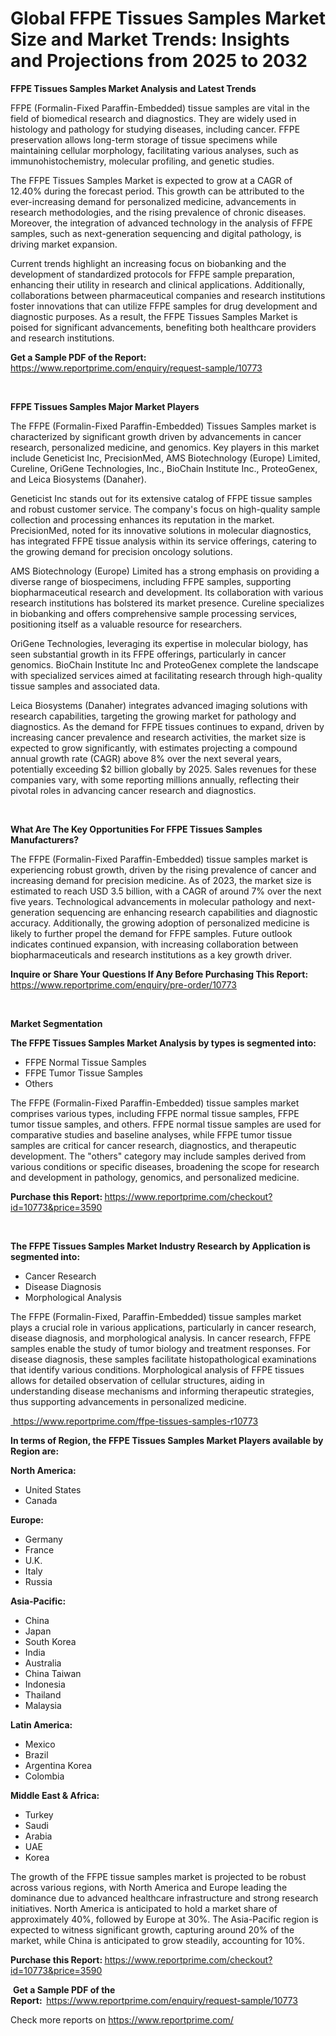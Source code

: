 <p><h1>Global FFPE Tissues Samples Market Size and Market Trends: Insights and Projections from 2025 to 2032</h1></p><p><strong>FFPE Tissues Samples Market Analysis and Latest Trends</strong></p>
<p><p>FFPE (Formalin-Fixed Paraffin-Embedded) tissue samples are vital in the field of biomedical research and diagnostics. They are widely used in histology and pathology for studying diseases, including cancer. FFPE preservation allows long-term storage of tissue specimens while maintaining cellular morphology, facilitating various analyses, such as immunohistochemistry, molecular profiling, and genetic studies.</p><p>The FFPE Tissues Samples Market is expected to grow at a CAGR of 12.40% during the forecast period. This growth can be attributed to the ever-increasing demand for personalized medicine, advancements in research methodologies, and the rising prevalence of chronic diseases. Moreover, the integration of advanced technology in the analysis of FFPE samples, such as next-generation sequencing and digital pathology, is driving market expansion.</p><p>Current trends highlight an increasing focus on biobanking and the development of standardized protocols for FFPE sample preparation, enhancing their utility in research and clinical applications. Additionally, collaborations between pharmaceutical companies and research institutions foster innovations that can utilize FFPE samples for drug development and diagnostic purposes. As a result, the FFPE Tissues Samples Market is poised for significant advancements, benefiting both healthcare providers and research institutions.</p></p>
<p><strong>Get a Sample PDF of the Report:&nbsp;</strong> <a href="https://www.reportprime.com/enquiry/request-sample/10773?utm_campaign=3309&utm_medium=2&utm_source=Github&utm_content=ia&utm_term=20032025&utm_id=ffpe-tissues-samples">https://www.reportprime.com/enquiry/request-sample/10773</a></p>
<p>&nbsp;</p>
<p><strong>FFPE Tissues Samples Major Market Players</strong></p>
<p><p>The FFPE (Formalin-Fixed Paraffin-Embedded) Tissues Samples market is characterized by significant growth driven by advancements in cancer research, personalized medicine, and genomics. Key players in this market include Geneticist Inc, PrecisionMed, AMS Biotechnology (Europe) Limited, Cureline, OriGene Technologies, Inc., BioChain Institute Inc., ProteoGenex, and Leica Biosystems (Danaher).</p><p>Geneticist Inc stands out for its extensive catalog of FFPE tissue samples and robust customer service. The company's focus on high-quality sample collection and processing enhances its reputation in the market. PrecisionMed, noted for its innovative solutions in molecular diagnostics, has integrated FFPE tissue analysis within its service offerings, catering to the growing demand for precision oncology solutions.</p><p>AMS Biotechnology (Europe) Limited has a strong emphasis on providing a diverse range of biospecimens, including FFPE samples, supporting biopharmaceutical research and development. Its collaboration with various research institutions has bolstered its market presence. Cureline specializes in biobanking and offers comprehensive sample processing services, positioning itself as a valuable resource for researchers.</p><p>OriGene Technologies, leveraging its expertise in molecular biology, has seen substantial growth in its FFPE offerings, particularly in cancer genomics. BioChain Institute Inc and ProteoGenex complete the landscape with specialized services aimed at facilitating research through high-quality tissue samples and associated data.</p><p>Leica Biosystems (Danaher) integrates advanced imaging solutions with research capabilities, targeting the growing market for pathology and diagnostics. As the demand for FFPE tissues continues to expand, driven by increasing cancer prevalence and research activities, the market size is expected to grow significantly, with estimates projecting a compound annual growth rate (CAGR) above 8% over the next several years, potentially exceeding $2 billion globally by 2025. Sales revenues for these companies vary, with some reporting millions annually, reflecting their pivotal roles in advancing cancer research and diagnostics.</p></p>
<p>&nbsp;</p>
<p><strong>What Are The Key Opportunities For FFPE Tissues Samples Manufacturers?</strong></p>
<p><p>The FFPE (Formalin-Fixed Paraffin-Embedded) tissue samples market is experiencing robust growth, driven by the rising prevalence of cancer and increasing demand for precision medicine. As of 2023, the market size is estimated to reach USD 3.5 billion, with a CAGR of around 7% over the next five years. Technological advancements in molecular pathology and next-generation sequencing are enhancing research capabilities and diagnostic accuracy. Additionally, the growing adoption of personalized medicine is likely to further propel the demand for FFPE samples. Future outlook indicates continued expansion, with increasing collaboration between biopharmaceuticals and research institutions as a key growth driver.</p></p>
<p><strong>Inquire or Share Your Questions If Any Before Purchasing This Report:</strong> <a href="https://www.reportprime.com/enquiry/pre-order/10773?utm_campaign=3309&utm_medium=2&utm_source=Github&utm_content=ia&utm_term=20032025&utm_id=ffpe-tissues-samples">https://www.reportprime.com/enquiry/pre-order/10773</a></p>
<p>&nbsp;</p>
<p><strong>Market Segmentation</strong></p>
<p><strong>The FFPE Tissues Samples Market Analysis by types is segmented into:</strong></p>
<p><ul><li>FFPE Normal Tissue Samples</li><li>FFPE Tumor Tissue Samples</li><li>Others</li></ul></p>
<p><p>The FFPE (Formalin-Fixed Paraffin-Embedded) tissue samples market comprises various types, including FFPE normal tissue samples, FFPE tumor tissue samples, and others. FFPE normal tissue samples are used for comparative studies and baseline analyses, while FFPE tumor tissue samples are critical for cancer research, diagnostics, and therapeutic development. The "others" category may include samples derived from various conditions or specific diseases, broadening the scope for research and development in pathology, genomics, and personalized medicine.</p></p>
<p><strong>Purchase this Report:&nbsp;</strong><a href="https://www.reportprime.com/checkout?id=10773&price=3590&utm_campaign=3309&utm_medium=2&utm_source=Github&utm_content=ia&utm_term=20032025&utm_id=ffpe-tissues-samples">https://www.reportprime.com/checkout?id=10773&price=3590</a></p>
<p>&nbsp;</p>
<p><strong>The FFPE Tissues Samples Market Industry Research by Application is segmented into:</strong></p>
<p><ul><li>Cancer Research</li><li>Disease Diagnosis</li><li>Morphological Analysis</li></ul></p>
<p><p>The FFPE (Formalin-Fixed, Paraffin-Embedded) tissue samples market plays a crucial role in various applications, particularly in cancer research, disease diagnosis, and morphological analysis. In cancer research, FFPE samples enable the study of tumor biology and treatment responses. For disease diagnosis, these samples facilitate histopathological examinations that identify various conditions. Morphological analysis of FFPE tissues allows for detailed observation of cellular structures, aiding in understanding disease mechanisms and informing therapeutic strategies, thus supporting advancements in personalized medicine.</p></p>
<p><a href="https://www.reportprime.com/ffpe-tissues-samples-r10773?utm_campaign=3309&utm_medium=2&utm_source=Github&utm_content=ia&utm_term=20032025&utm_id=ffpe-tissues-samples">&nbsp;https://www.reportprime.com/ffpe-tissues-samples-r10773</a></p>
<p><strong>In terms of Region, the FFPE Tissues Samples Market Players available by Region are:</strong></p>
<p>
    <p> <strong> North America: </strong>
        <ul>
            <li>United States</li>
            <li>Canada</li>
        </ul>
        </p> 
    <p> <strong> Europe: </strong>
        <ul>
            <li>Germany</li>
            <li>France</li>
            <li>U.K.</li>
            <li>Italy</li>
            <li>Russia</li>
        </ul>
        </p> 
    <p> <strong> Asia-Pacific: </strong>
        <ul>
            <li>China</li>
            <li>Japan</li>
            <li>South Korea</li>
            <li>India</li>
            <li>Australia</li>
            <li>China Taiwan</li>
            <li>Indonesia</li>
            <li>Thailand</li>
            <li>Malaysia</li>
        </ul>
        </p> 
    <p> <strong> Latin America: </strong>
        <ul>
            <li>Mexico</li>
            <li>Brazil</li>
            <li>Argentina Korea</li>
            <li>Colombia</li>
        </ul>
        </p> 
    <p> <strong> Middle East & Africa: </strong>
        <ul>
            <li>Turkey</li>
            <li>Saudi</li>
            <li>Arabia</li>
            <li>UAE</li>
            <li>Korea</li>
        </ul>
    </p>
    </p>
<p><p>The growth of the FFPE tissue samples market is projected to be robust across various regions, with North America and Europe leading the dominance due to advanced healthcare infrastructure and strong research initiatives. North America is anticipated to hold a market share of approximately 40%, followed by Europe at 30%. The Asia-Pacific region is expected to witness significant growth, capturing around 20% of the market, while China is anticipated to grow steadily, accounting for 10%.</p></p>
<p><strong>Purchase this Report: </strong><a href="https://www.reportprime.com/checkout?id=10773&price=3590&utm_campaign=3309&utm_medium=2&utm_source=Github&utm_content=ia&utm_term=20032025&utm_id=ffpe-tissues-samples">https://www.reportprime.com/checkout?id=10773&price=3590</a></p>
<p>&nbsp;<strong>Get a Sample PDF of the Report:&nbsp;&nbsp;</strong><a href="https://www.reportprime.com/enquiry/request-sample/10773?utm_campaign=3309&utm_medium=2&utm_source=Github&utm_content=ia&utm_term=20032025&utm_id=ffpe-tissues-samples">https://www.reportprime.com/enquiry/request-sample/10773</a></p>
<p><strong></strong></p>
<p>Check more reports on <a href="https://www.reportprime.com/?utm_campaign=3309&utm_medium=2&utm_source=Github&utm_content=ia&utm_term=20032025&utm_id=ffpe-tissues-samples">https://www.reportprime.com/</a></p>